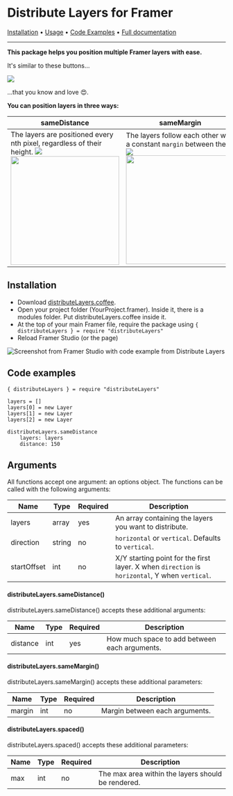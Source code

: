 # Distribute Layers for Framer
[Installation](https://#) &bullet; [Usage](https://#) &bullet; [Code Examples](https://#) &bullet; [Full documentation](https://#)
*******

**This package helps you position multiple Framer layers with ease.**

It's similar to these buttons…

![](https://cloud.githubusercontent.com/assets/875708/15651127/dc96b49c-267d-11e6-986d-199d9ba80003.png) 

…that you know and love 😍.

**You can position layers in three ways:**

sameDistance | sameMargin | spaced
---|---|---
The layers are positioned every nth pixel, regardless of their height. <img src="http://placehold.it/250x10/ffffff/ffffff"><img src="https://cloud.githubusercontent.com/assets/875708/15650429/c6f44cda-2678-11e6-8da0-dca69880a7d4.gif" width="250">| The layers follow each other with a constant ```margin``` between them. <img src="http://placehold.it/250x10/ffffff/ffffff"><img src="https://cloud.githubusercontent.com/assets/875708/15650431/c71e34fa-2678-11e6-8a2a-52b03d965d82.gif" width="250"> | The layers fill upp the space. The spacing between them is equal. <img src="http://placehold.it/250x10/ffffff/ffffff"><img src="https://cloud.githubusercontent.com/assets/875708/15650430/c70e0b3e-2678-11e6-8a6e-5a7dd9f4a4fd.gif" width="250">

## Installation
- Download [distributeLayers.coffee](https://raw.githubusercontent.com/martenbjork/distribute-layers/master/distributeLayers.coffee).
- Open your project folder (YourProject.framer). Inside it, there is a modules folder. Put distributeLayers.coffee inside it.
- At the top of your main Framer file, require the package using ```{ distributeLayers } = require "distributeLayers"```
- Reload Framer Studio (or the page)

![Screenshot from Framer Studio with code example from Distribute Layers](https://cloud.githubusercontent.com/assets/875708/15653125/46039b36-268b-11e6-98d4-18a71cf65246.jpg)

## Code examples

```
{ distributeLayers } = require "distributeLayers"

layers = []
layers[0] = new Layer
layers[1] = new Layer
layers[2] = new Layer

distributeLayers.sameDistance
	layers: layers
	distance: 150
```

## Arguments
All functions accept one argument: an options object. The functions can be called with the following arguments:

Name | Type | Required | Description
---|---|---|---
layers | array | yes | An array containing the layers you want to distribute.
direction | string | no | ```horizontal``` or ```vertical```. Defaults to ```vertical```.
startOffset | int | no | X/Y starting point for the first layer. X when ```direction``` is ```horizontal```, Y when ```vertical```.

#### distributeLayers.sameDistance()
distributeLayers.sameDistance() accepts these additional arguments:

Name | Type | Required | Description
---|---|---|---
distance | int | yes | How much space to add between each arguments.

#### distributeLayers.sameMargin()
distributeLayers.sameMargin() accepts these additional parameters:

Name | Type | Required | Description
---|---|---|---
margin | int | no | Margin between each arguments.

#### distributeLayers.spaced()
distributeLayers.spaced() accepts these additional parameters:

Name | Type | Required | Description
---|---|---|---
max | int | no | The max area within the layers should be rendered.
